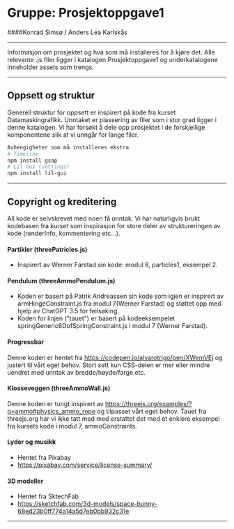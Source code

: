 # Gruppe: Prosjektoppgave1
####Konrad Simsø / Anders Lea Karlskås
<hr>
Informasjon om prosjektet og hva som må installeres for å kjøre det. Alle relevante .js filer ligger i katalogen Prosjektoppgave1 og underkatalogene inneholder assets som trengs.

<hr>

## Oppsett og struktur
Generell struktur for oppsett er inspirert på kode fra kurset Datamaskingrafikk. Unntaket er plassering av filer som i stor grad ligger i denne katalogen. Vi har forsøkt å dele opp prosjektet i de forskjellige komponentene slik at vi unngår for lange filer.

```bash
Avhengigheter som må installeres ekstra
# Timeline
npm install gsap
# Lil Gui (settings)
npm install lil-gui
```
<hr>

## Copyright og kreditering

All kode er selvskrevet med noen få unntak. Vi har naturligvis brukt kodebasen fra kurset som inspirasjon for store deler av struktureringen av kode (renderInfo, kommentering etc...). 

#### Partikler (threePatricles.js)
- Inspirert av Werner Farstad sin kode: modul 8, particles1, eksempel 2.

#### Pendulum (threeAmmoPendulum.js)
- Koden er basert på Patrik Andreassen sin kode som igjen er inspirert av armHingeConstraint.js fra modul 7(Werner Farstad) og støttet opp med hjelp av ChatGPT 3.5 for feilsøking.
- Koden for linjen ("tauet") er basert på kodeeksempelet springGeneric6DofSpringConstraint.js i modul 7 (Werner Farstad).

#### Progressbar 
Denne koden er hentet fra https://codepen.io/alvarotrigo/pen/XWemVEj og justert til vårt eget behov. Stort sett kun CSS-delen er mer eller mindre uendret med unntak av bredde/høyde/farge etc.

#### Klosseveggen (threeAmmoWall.js)
Denne koden er tungt inspirert av https://threejs.org/examples/?q=ammo#physics_ammo_rope og tilpasset vårt eget behov. Tauet fra threejs.org har vi ikke tatt med med erstattet det med et enklere eksempel fra kursets kode i modul 7, ammoConstraints.


#### Lyder og musikk
- Hentet fra Pixabay 
- https://pixabay.com/service/license-summary/

#### 3D modeller
- Hentet fra SktechFab 
- https://sketchfab.com/3d-models/space-bunny-68ed23b0ff774a14a5d7eb0bb932c31e
<hr>

